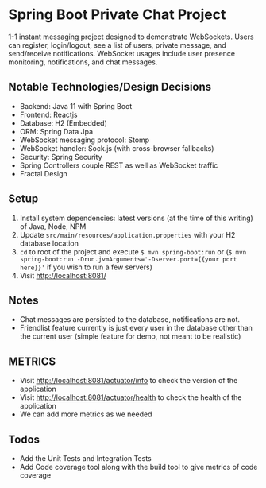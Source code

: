 # Spring Boot Private Chat Project

1-1 instant messaging project designed to demonstrate WebSockets. Users can register, login/logout, see a list of users, private message, and send/receive notifications. WebSocket usages include user presence monitoring, notifications, and chat messages.

## Notable Technologies/Design Decisions
- Backend: Java 11 with Spring Boot
- Frontend: Reactjs
- Database: H2 (Embedded)
- ORM: Spring Data Jpa
- WebSocket messaging protocol: Stomp
- WebSocket handler: Sock.js (with cross-browser fallbacks)
- Security: Spring Security
- Spring Controllers couple REST as well as WebSocket traffic
- Fractal Design

## Setup
1. Install system dependencies: latest versions (at the time of this writing) of Java, Node, NPM
2. Update `src/main/resources/application.properties` with your H2 database location
3. `cd` to root of the project and execute `$ mvn spring-boot:run` or  (`$ mvn spring-boot:run -Drun.jvmArguments='-Dserver.port={{your port here}}'` if you wish to run a few servers)
4. Visit [http://localhost:8081/](http://localhost:8081)


## Notes
- Chat messages are persisted to the database, notifications are not.
- Friendlist feature currently is just every user in the database other than the current user (simple feature for demo, not meant to be realistic)


## METRICS
- Visit [http://localhost:8081/actuator/info](http://localhost:8081/actuator/info) to check the version of the application
- Visit [http://localhost:8081/actuator/health](http://localhost:8081/actuator/health) to check the health of the application
- We can add more metrics as we needed

## Todos
- Add the Unit Tests and Integration Tests
- Add Code coverage tool along with the build tool to give metrics of code coverage


